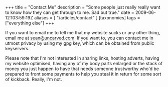 +++
title = "Contact Me"
description = "Some people just really really want to know how they can get through to me. Sad but true."
date = 2009-06-12T03:59:19Z
aliases = [ "/articles/contact" ]
[taxonomies]
tags = ["everything else"]
+++


If you want to email me to tell me that my website sucks or any other
thing, email me at [sean@uncarved.com.][5] If you want to, you can
contact me in utmost privacy by using my gpg key, which can be obtained from
public keyservers.

Please note that I'm not interested in sharing links, hosting adverts,
having my website optimised, having any of my body parts enlarged or
the stack of money you just happen to have that needs someone
trustworthy who'd be prepared to front some payments to help you steal
it in return for some sort of kickback. Really, I'm not.

[5]: mailto:sean@uncarved.com
